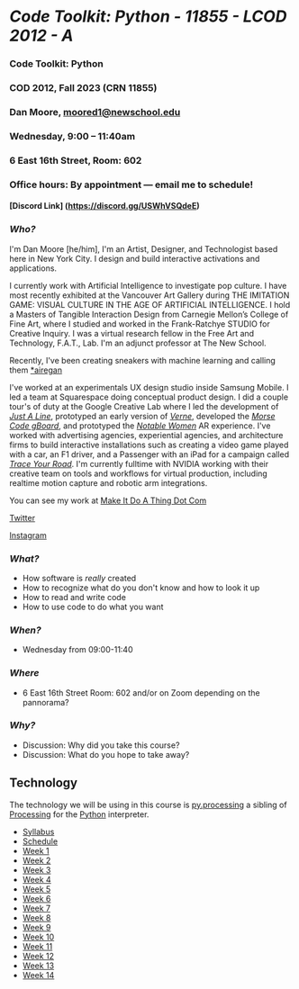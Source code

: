 #  ___Code Toolkit: Python - 11855 - LCOD 2012 - A___

### Code Toolkit: Python
### COD 2012, Fall 2023 (CRN 11855)
### Dan Moore, moored1@newschool.edu
### Wednesday, 9:00 – 11:40am
### 6 East 16th Street, Room: 602
### Office hours: By appointment — email me to schedule!

#### [Discord Link] (https://discord.gg/USWhVSQdeE)

### _Who?_
I'm Dan Moore [he/him], I'm an Artist, Designer, and Technologist based here in New York City.  I design and build interactive activations and applications.  

I currently work with Artificial Intelligence to investigate pop culture. I have most recently exhibited at the Vancouver Art Gallery during THE IMITATION GAME: VISUAL CULTURE IN THE AGE OF ARTIFICIAL INTELLIGENCE.  I hold a Masters of Tangible Interaction Design from Carnegie Mellon’s College of Fine Art, where I studied and worked in the Frank-Ratchye STUDIO for Creative Inquiry.  I was a virtual research fellow in the Free Art and Technology, F.A.T., Lab. I'm an adjunct professor at The New School.

Recently, I've been creating sneakers with machine learning and calling them [*airegan](www.aire-gan.com)

I've worked at an experimentals UX design studio inside Samsung Mobile. I led a team at Squarespace doing conceptual product design.  I did a couple tour's of duty at the Google Creative Lab where I led the development of [_Just A Line_](https://justaline.withgoogle.com), prototyped an early version of [_Verne_](https://verne.withgoogle.com), developed the [_Morse Code gBoard_](https://support.google.com/accessibility/android/answer/9011881?hl=en&co=GENIE.Platform%3DAndroid), and prototyped the [_Notable Women_](https://notablewomen.withgoogle.com) AR experience.  I've worked with advertising agencies, experiential agencies, and architecture firms to build interactive installations such as creating a video game played with a car, an F1 driver, and a Passenger with an iPad for a campaign called [_Trace Your Road_](https://vimeo.com/74125559).  I'm currently fulltime with NVIDIA working with their creative team on tools and workflows for virtual production, including realtime motion capture and robotic arm integrations.

You can see my work at [Make It Do A Thing Dot Com](http://Makeitdoathing.com)

[Twitter](https://twitter.com/danzeeeeman)

[Instagram](http://instagram.com/danzeeeman)

### _What?_
- How software is _really_ created
- How to recognize what do you don't know and how to look it up
- How to read and write code
- How to use code to do what you want
### _When?_
- Wednesday from 09:00-11:40
### _Where_
- 6 East 16th Street Room: 602 and/or on Zoom depending on the pannorama? 
### _Why?_ 
- Discussion: Why did you take this course?
- Discussion: What do you hope to take away?
## __Technology__
The technology we will be using in this course is [py.processing](https://py.processing.org/) a sibling of [Processing](https://processing.org) for the [Python](https://en.m.wikipedia.org/wiki/Python_(programming_language)) interpreter.  

- [Syllabus](Syllabus.md)
- [Schedule](Schedule.md)
- [Week 1](00_Week_1.md)
- [Week 2](01_Week_2.md)
- [Week 3](02_Week_3.md)
- [Week 4](03_Week_4.md)
- [Week 5](04_Week_5.md)
- [Week 6](05_Week_6.md)
- [Week 7](06_Week_7.md)
- [Week 8](07_Week_8.md)
- [Week 9](08_Week_9.md)
- [Week 10](09_Week_10.md)
- [Week 11](10_Week_11.md)
- [Week 12](11_Week_12.md)
- [Week 13](12_Week_13.md)
- [Week 14](13_Week_14.md)
